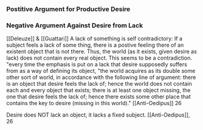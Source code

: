 ### Postitive Argument for Productive Desire

### Negative Argument Against Desire from Lack
[[Deleuze]] & [[Guattari]]
A lack of something is self contradictory: If a subject feels a lack of some thing, there is a postive feeling there of an existent object that is not there. Thus, the world (as it exists, given desire as lack) does not contain every real object. This seems to be a contradiction.
	"every time the emphasis is put on a lack that desire supposedly suffers from as a way of defining its object, "the world acquires as its double some other sort of world, in accordance with the following line of argument: there is an object that desire feels the lack of; hence the world does not contain each and every object that exists; there is at least one object missing, the one that desire feels the lack of; hence there exists some other place that contains the key to desire (missing in this world)." [[Anti-Oedipus]] 26

Desire does NOT lack an object, it lacks a fixed subject. [[Anti-Oedipus]], 26